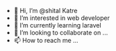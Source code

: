 - 👋 Hi, I’m @shital Katre
- 👀 I’m interested in web developer
- 🌱 I’m currently learning laravel 
- 💞️ I’m looking to collaborate on ...
- 📫 How to reach me ...

<!---
shitallog/shitallog is a ✨ special ✨ repository because its `README.md` (this file) appears on your GitHub profile.
You can click the Preview link to take a look at your changes.
--->
